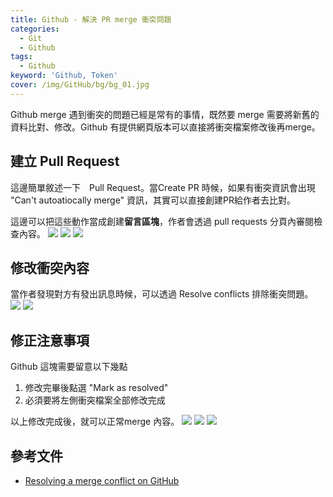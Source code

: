 ```yaml
---
title: Github - 解決 PR merge 衝突問題
categories: 
  - Git
  - Github
tags: 
  - Github
keyword: 'Github, Token'
cover: /img/GitHub/bg/bg_01.jpg
---
```

Github merge 遇到衝突的問題已經是常有的事情，既然要 merge 需要將新舊的資料比對、修改。Github 有提供網頁版本可以直接將衝突檔案修改後再merge。

## 建立 Pull Request
這邊簡單敘述一下　Pull Request。當Create PR 時候，如果有衝突資訊會出現 "Can't autoatiocally merge" 資訊，其實可以直接創建PR給作者去比對。

這邊可以把這些動作當成創建**留言區塊**，作者會透過 pull requests 分頁內審閱檢查內容。
![](/image/20221016_15-32-44.png)
![](/image/20221016_15-34-45.png)
![](/image/20221016_15-35-20.png)


## 修改衝突內容
當作者發現對方有發出訊息時候，可以透過 Resolve conflicts 排除衝突問題。
![](/image/20221016_15-41-15.png)
![](/image/20221016_15-41-38.png)

## 修正注意事項
Github 這塊需要留意以下幾點 
1. 修改完畢後點選 "Mark as resolved"
2. 必須要將左側衝突檔案全部修改完成

以上修改完成後，就可以正常merge 內容。
![](/image/20221016_15-42-02.png)
![](/image/20221016_16-03-41.png)
![](/image/20221016_16-04-11.png)


## 參考文件
- [Resolving a merge conflict on GitHub](https://docs.github.com/en/pull-requests/collaborating-with-pull-requests/addressing-merge-conflicts/resolving-a-merge-conflict-on-github)


